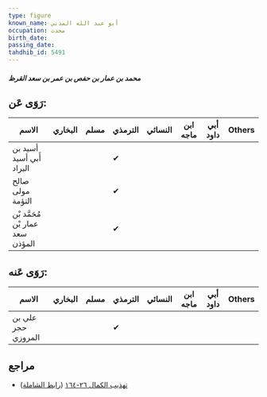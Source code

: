 ```yaml
---
type: figure
known_name: أبو عبد الله المدني
occupation: محدث
birth_date:
passing_date:
tahdhib_id: 5491
---
```

##### محمد بن عمار بن حفص بن عمر بن سعد القرظ

## رَوَى عَن:
| الاسم                            | البخاري | مسلم | الترمذي | النسائي | ابن ماجه | أبي داود | Others |
| -------------------------------- | ------- | ---- | ------- | ------- | -------- | -------- | ------ |
| أسيد بن أَبي أسيد البراد         |         |      | ✔       |         |          |          |        |
| صالح مولى التؤمة                 |         |      | ✔       |         |          |          |        |
| مُحَمَّد بْن عمار بْن سعد المؤذن |         |      | ✔       |         |          |          |        |
## رَوَى عَنه:
| الاسم              | البخاري | مسلم | الترمذي | النسائي | ابن ماجه | أبي داود | Others |
| ------------------ | ------- | ---- | ------- | ------- | -------- | -------- | ------ |
| علي بن حجر المروزي |         |      | ✔       |         |          |          |        |
## مراجع
- [تهذيب الكمال ٢٦-١٦٤](obsidian://open?vault=Tahdhib-al-Kamal&file=Figures/٥٤٩١-محمد%20بن%20عمار%20بن%20حفص%20بن%20عمر%20بن%20سعد%20القرظ) ([رابط الشاملة](https://shamela.ws/book/3722/13912))